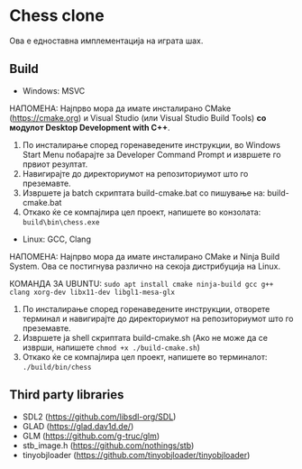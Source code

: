 # Chess clone
Ова е едноставна имплементација на играта шах.

## Build

- Windows: MSVC

НАПОМЕНА: Најпрво мора да имате инсталирано CMake (https://cmake.org) и Visual Studio (или Visual Studio Build Tools) **со модулот Desktop Development with C++**.

1) По инсталирање според горенаведените инструкции, во Windows Start Menu побарајте за Developer Command Prompt и извршете го првиот резултат.
2) Навигирајте до директориумот на репозиториумот што го преземавте.
3) Извршете ја batch скриптата build-cmake.bat со пишување на: build-cmake.bat
4) Откако ќе се компајлира цел проект, напишете во конзолата: `build\bin\chess.exe`

- Linux: GCC, Clang

НАПОМЕНА: Најпрво мора да имате инсталирано CMake и Ninja Build System. Ова се постигнува различно на секоја дистрибуција на Linux.

КОМАНДА ЗА UBUNTU: `sudo apt install cmake ninja-build gcc g++ clang xorg-dev libx11-dev libgl1-mesa-glx`

1) По инсталирање според горенаведените инструкции, отворете терминал и навигирајте до директориумот на репозиториумот што го преземавте.
2) Извршете ја shell скриптата build-cmake.sh (Ако не може да се изврши, напишете `chmod +x ./build-cmake.sh`)
3) Откако ќе се компајлира цел проект, напишете во терминалот: `./build/bin/chess`

## Third party libraries
- SDL2 (https://github.com/libsdl-org/SDL)
- GLAD (https://glad.dav1d.de/)
- GLM (https://github.com/g-truc/glm)
- stb_image.h (https://github.com/nothings/stb)
- tinyobjloader (https://github.com/tinyobjloader/tinyobjloader)
